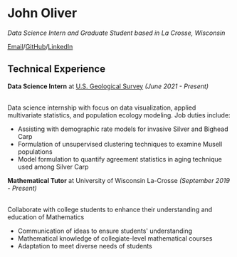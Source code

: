 # John Oliver

_Data Science Intern and Graduate Student based in La Crosse, Wisconsin_

[Email](mailto:oliver.john@uwlax.edu)/[GitHub](https://github.com/oliverjohnw)/[LinkedIn](https://www.linkedin.com/in/john-oliver-76508519a/)

## Technical Experience

**Data Science Intern** at [U.S. Geological Survey](https://www.usgs.gov/) _(June 2021 - Present)_ <br><br>

Data science internship with focus on data visualization, applied multivariate statistics, and population ecology modeling. Job duties include:
 -  Assisting with demographic rate models for invasive Silver and Bighead Carp
 -  Formulation of unsupervised clustering techniques to examine Musell populations
 -  Model formulation to quantify agreement statistics in aging technique used among Silver Carp

**Mathematical Tutor** at University of Wisconsin La-Crosse _(September 2019 - Present)_<br><br>

Collaborate with college students to enhance their understanding and education of Mathematics
 - Communication of ideas to ensure students' understanding
 - Mathematical knowledge of collegiate-level mathematical courses
 - Adaptation to meet diverse needs of students

